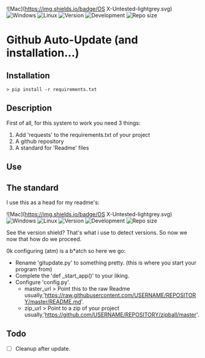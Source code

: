 ![Mac](https://img.shields.io/badge/OS X-Untested-lightgrey.svg)
![Windows](https://img.shields.io/badge/Windows-Untested-brightgreen.svg)
![Linux](https://img.shields.io/badge/Linux-Untested-lightgrey.svg)
![Version](https://img.shields.io/badge/Version-1.0.0/dev-brightgreen.svg)
![Development](https://img.shields.io/badge/Development-busy-brightgreen.svg)
![Repo size](https://reposs.herokuapp.com/?path=riptide00/gitupdate)

# Github Auto-Update (and installation...)

## Installation

	> pip install -r requirements.txt

## Description

First of all, for this system to work you need 3 things:

1. Add 'requests' to the requirements.txt of your project
2. A github repository
3. A standard for 'Readme' files

## Use 

The standard
-------------

I use this as a head for my readme's:

![Mac](https://img.shields.io/badge/OS X-Untested-lightgrey.svg)
![Windows](https://img.shields.io/badge/Windows-Untested-lightgrey.svg)
![Linux](https://img.shields.io/badge/Linux-Untested-lightgrey.svg)
![Version](https://img.shields.io/badge/Version-1.0.0/dev-brightgreen.svg)
![Development](https://img.shields.io/badge/Development-halted-lightgrey.svg)
![Repo size](https://reposs.herokuapp.com/?path=)

See the version shield? That's what i use to detect versions.
So now we now that how do we proceed.

0k configuring (atm) is a b*atch so here we go:

- Rename 'gitupdate.py' to something pretty. (this is where you start your program from)
- Complete the 'def _start_app()' to your liking.
- Configure 'config.py'.
    * master_url > Point this to the raw Readme usually,'https://raw.githubusercontent.com/USERNAME/REPOSITORY/master/README.md'.
    * zip_url > Point to a zip of your project usually,'https://github.com/USERNAME/REPOSITORY/zipball/master'.

## Todo

- [ ] Cleanup after update.
